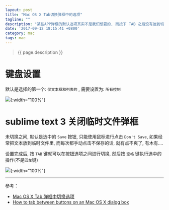```yaml
---
layout: post
title: "Mac OS X Tab切换弹框中的选项"
tagline: ""
description: "某些APP弹框的默认选项其实不是我们想要的, 而按下 TAB 之后没有达到切换的效果"
date: '2017-09-12 18:15:41 +0800'
category: mac
tags: mac
---
```

> {{ page.description }}

# 键盘设置
默认是选择的第一个: `仅文本框和列表的` , 需要设置为: `所有控制`

![](http://on6gnkbff.bkt.clouddn.com/20170912102006_tab-key-all-controls.png){:width="100%"}

# sublime text 3 关闭临时文件弹框
未切换之间, 默认是选中的 `Save` 按钮, 只能使用鼠标进行点击 `Don't Save`, 如果经常把文本放到临时文件里, 而每次都手动点击不保存的话, 就有点不爽了, 有木有.... 

设置完成后, 按 `TAB` 键就可以在按钮选项之间进行切换, 然后按 `空格` 键执行选中的操作(不是`回车`键) 

![](http://on6gnkbff.bkt.clouddn.com/20170912102008_tal-select-save-option.png){:width="100%"}

---
参考：
- [Mac OS X Tab 弹框中切换选项](https://www.zhihu.com/question/20002166)
- [How to tab between buttons on an Mac OS X dialog box](https://superuser.com/questions/473143/how-to-tab-between-buttons-on-an-mac-os-x-dialog-box)
